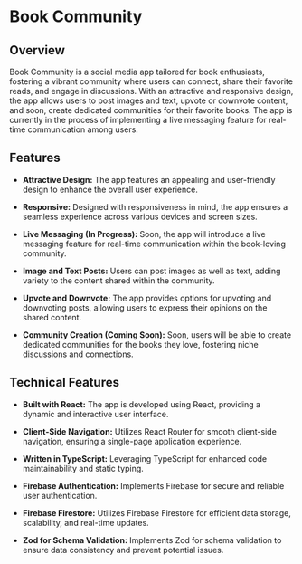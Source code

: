 # Book Community

## Overview

Book Community is a social media app tailored for book enthusiasts, fostering a vibrant community where users can connect, share their favorite reads, and engage in discussions. With an attractive and responsive design, the app allows users to post images and text, upvote or downvote content, and soon, create dedicated communities for their favorite books. The app is currently in the process of implementing a live messaging feature for real-time communication among users.

## Features

- **Attractive Design:** The app features an appealing and user-friendly design to enhance the overall user experience.

- **Responsive:** Designed with responsiveness in mind, the app ensures a seamless experience across various devices and screen sizes.

- **Live Messaging (In Progress):** Soon, the app will introduce a live messaging feature for real-time communication within the book-loving community.

- **Image and Text Posts:** Users can post images as well as text, adding variety to the content shared within the community.

- **Upvote and Downvote:** The app provides options for upvoting and downvoting posts, allowing users to express their opinions on the shared content.

- **Community Creation (Coming Soon):** Soon, users will be able to create dedicated communities for the books they love, fostering niche discussions and connections.

## Technical Features

- **Built with React:** The app is developed using React, providing a dynamic and interactive user interface.

- **Client-Side Navigation:** Utilizes React Router for smooth client-side navigation, ensuring a single-page application experience.

- **Written in TypeScript:** Leveraging TypeScript for enhanced code maintainability and static typing.

- **Firebase Authentication:** Implements Firebase for secure and reliable user authentication.

- **Firebase Firestore:** Utilizes Firebase Firestore for efficient data storage, scalability, and real-time updates.

- **Zod for Schema Validation:** Implements Zod for schema validation to ensure data consistency and prevent potential issues.

